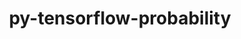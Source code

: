 ---
title: "py-tensorflow-probability"
layout: cache
categories: [package, develop]
meta: {"versions": ["0.18.0"], "compilers": ["gcc@=11.3.0", "gcc@=7.3.1"], "oss": ["amzn2", "ubuntu22.04"], "platforms": ["linux"], "targets": ["ivybridge", "x86_64_v3", "x86_64_v4"], "stacks": ["ml-linux-x86_64-cpu", "ml-linux-x86_64-cuda", "ml-linux-x86_64-rocm", "root"], "num_specs": 90, "num_specs_by_stack": {"root": 90, "ml-linux-x86_64-cuda": 25, "ml-linux-x86_64-rocm": 22, "ml-linux-x86_64-cpu": 22}}
spec_details: [{"hash": "n6s7eabqfekqdbbu7eaut23cthcnhbum", "compiler": "gcc@=7.3.1", "versions": ["0.18.0"], "os": "amzn2", "platform": "linux", "target": "ivybridge", "variants": ["build_system=generic"], "stacks": ["root"], "size": "-", "tarball": "https://binaries.spack.io/develop/build_cache/linux-amzn2-ivybridge/gcc-7.3.1/py-tensorflow-probability-0.18.0/linux-amzn2-ivybridge-gcc-7.3.1-py-tensorflow-probability-0.18.0-n6s7eabqfekqdbbu7eaut23cthcnhbum.spack"}, {"hash": "lf5wyl3sx7w2zpr4uxujrgi4mq6v7to3", "compiler": "gcc@=7.3.1", "versions": ["0.18.0"], "os": "amzn2", "platform": "linux", "target": "ivybridge", "variants": ["build_system=generic"], "stacks": ["root"], "size": "-", "tarball": "https://binaries.spack.io/develop/build_cache/linux-amzn2-ivybridge/gcc-7.3.1/py-tensorflow-probability-0.18.0/linux-amzn2-ivybridge-gcc-7.3.1-py-tensorflow-probability-0.18.0-lf5wyl3sx7w2zpr4uxujrgi4mq6v7to3.spack"}, {"hash": "jfjm7avuvnp5m4asttzv6t3hbyuxoygw", "compiler": "gcc@=7.3.1", "versions": ["0.18.0"], "os": "amzn2", "platform": "linux", "target": "ivybridge", "variants": ["build_system=generic"], "stacks": ["root"], "size": "-", "tarball": "https://binaries.spack.io/develop/build_cache/linux-amzn2-ivybridge/gcc-7.3.1/py-tensorflow-probability-0.18.0/linux-amzn2-ivybridge-gcc-7.3.1-py-tensorflow-probability-0.18.0-jfjm7avuvnp5m4asttzv6t3hbyuxoygw.spack"}, {"hash": "cxk63xlljil2qdvz746o4dvyr3h67kz4", "compiler": "gcc@=7.3.1", "versions": ["0.18.0"], "os": "amzn2", "platform": "linux", "target": "ivybridge", "variants": ["build_system=generic"], "stacks": ["root"], "size": "-", "tarball": "https://binaries.spack.io/develop/build_cache/linux-amzn2-ivybridge/gcc-7.3.1/py-tensorflow-probability-0.18.0/linux-amzn2-ivybridge-gcc-7.3.1-py-tensorflow-probability-0.18.0-cxk63xlljil2qdvz746o4dvyr3h67kz4.spack"}, {"hash": "zdzfojuv6b5zwj6mcugcxz2ghwwwz5y7", "compiler": "gcc@=7.3.1", "versions": ["0.18.0"], "os": "amzn2", "platform": "linux", "target": "ivybridge", "variants": ["build_system=generic"], "stacks": ["root"], "size": "-", "tarball": "https://binaries.spack.io/develop/build_cache/linux-amzn2-ivybridge/gcc-7.3.1/py-tensorflow-probability-0.18.0/linux-amzn2-ivybridge-gcc-7.3.1-py-tensorflow-probability-0.18.0-zdzfojuv6b5zwj6mcugcxz2ghwwwz5y7.spack"}, {"hash": "7ki574l34b4jpicqkzphapyh4yxm2fge", "compiler": "gcc@=7.3.1", "versions": ["0.18.0"], "os": "amzn2", "platform": "linux", "target": "ivybridge", "variants": ["build_system=generic"], "stacks": ["root"], "size": "-", "tarball": "https://binaries.spack.io/develop/build_cache/linux-amzn2-ivybridge/gcc-7.3.1/py-tensorflow-probability-0.18.0/linux-amzn2-ivybridge-gcc-7.3.1-py-tensorflow-probability-0.18.0-7ki574l34b4jpicqkzphapyh4yxm2fge.spack"}, {"hash": "nyseo3c32djens2d46cnwmdoxzpudl7u", "compiler": "gcc@=7.3.1", "versions": ["0.18.0"], "os": "amzn2", "platform": "linux", "target": "ivybridge", "variants": ["build_system=generic"], "stacks": ["root"], "size": "-", "tarball": "https://binaries.spack.io/develop/build_cache/linux-amzn2-ivybridge/gcc-7.3.1/py-tensorflow-probability-0.18.0/linux-amzn2-ivybridge-gcc-7.3.1-py-tensorflow-probability-0.18.0-nyseo3c32djens2d46cnwmdoxzpudl7u.spack"}, {"hash": "lv33ilw6pxass5xakadxbk3bcumnoy34", "compiler": "gcc@=7.3.1", "versions": ["0.18.0"], "os": "amzn2", "platform": "linux", "target": "ivybridge", "variants": ["build_system=generic"], "stacks": ["root"], "size": "-", "tarball": "https://binaries.spack.io/develop/build_cache/linux-amzn2-ivybridge/gcc-7.3.1/py-tensorflow-probability-0.18.0/linux-amzn2-ivybridge-gcc-7.3.1-py-tensorflow-probability-0.18.0-lv33ilw6pxass5xakadxbk3bcumnoy34.spack"}, {"hash": "e3637h2kyh2bdiwppjzcqg5efsrflxqm", "compiler": "gcc@=7.3.1", "versions": ["0.18.0"], "os": "amzn2", "platform": "linux", "target": "x86_64_v3", "variants": [], "stacks": ["root"], "size": "-", "tarball": "https://binaries.spack.io/develop/build_cache/linux-amzn2-x86_64_v3/gcc-7.3.1/py-tensorflow-probability-0.18.0/linux-amzn2-x86_64_v3-gcc-7.3.1-py-tensorflow-probability-0.18.0-e3637h2kyh2bdiwppjzcqg5efsrflxqm.spack"}, {"hash": "66gygxqngcz2czcj5reuaq4jpox4s3pr", "compiler": "gcc@=7.3.1", "versions": ["0.18.0"], "os": "amzn2", "platform": "linux", "target": "x86_64_v3", "variants": ["build_system=generic"], "stacks": ["root"], "size": "-", "tarball": "https://binaries.spack.io/develop/build_cache/linux-amzn2-x86_64_v3/gcc-7.3.1/py-tensorflow-probability-0.18.0/linux-amzn2-x86_64_v3-gcc-7.3.1-py-tensorflow-probability-0.18.0-66gygxqngcz2czcj5reuaq4jpox4s3pr.spack"}, {"hash": "yp4apr44cgku7w2a67fl6chrqel6hyqe", "compiler": "gcc@=7.3.1", "versions": ["0.18.0"], "os": "amzn2", "platform": "linux", "target": "x86_64_v3", "variants": ["build_system=generic"], "stacks": ["root"], "size": "-", "tarball": "https://binaries.spack.io/develop/build_cache/linux-amzn2-x86_64_v3/gcc-7.3.1/py-tensorflow-probability-0.18.0/linux-amzn2-x86_64_v3-gcc-7.3.1-py-tensorflow-probability-0.18.0-yp4apr44cgku7w2a67fl6chrqel6hyqe.spack"}, {"hash": "7j2gveomyz4zvyaxxrmzi3hf752etuxd", "compiler": "gcc@=7.3.1", "versions": ["0.18.0"], "os": "amzn2", "platform": "linux", "target": "x86_64_v3", "variants": ["build_system=generic"], "stacks": ["root"], "size": "-", "tarball": "https://binaries.spack.io/develop/build_cache/linux-amzn2-x86_64_v3/gcc-7.3.1/py-tensorflow-probability-0.18.0/linux-amzn2-x86_64_v3-gcc-7.3.1-py-tensorflow-probability-0.18.0-7j2gveomyz4zvyaxxrmzi3hf752etuxd.spack"}, {"hash": "5h7zzwisyzka7i23vlwve4eztjasic5q", "compiler": "gcc@=7.3.1", "versions": ["0.18.0"], "os": "amzn2", "platform": "linux", "target": "x86_64_v3", "variants": ["build_system=generic"], "stacks": ["root"], "size": "-", "tarball": "https://binaries.spack.io/develop/build_cache/linux-amzn2-x86_64_v3/gcc-7.3.1/py-tensorflow-probability-0.18.0/linux-amzn2-x86_64_v3-gcc-7.3.1-py-tensorflow-probability-0.18.0-5h7zzwisyzka7i23vlwve4eztjasic5q.spack"}, {"hash": "3hzsl7coljrlggk6h4zte6otl75abfj5", "compiler": "gcc@=7.3.1", "versions": ["0.18.0"], "os": "amzn2", "platform": "linux", "target": "x86_64_v3", "variants": ["build_system=generic"], "stacks": ["root"], "size": "-", "tarball": "https://binaries.spack.io/develop/build_cache/linux-amzn2-x86_64_v3/gcc-7.3.1/py-tensorflow-probability-0.18.0/linux-amzn2-x86_64_v3-gcc-7.3.1-py-tensorflow-probability-0.18.0-3hzsl7coljrlggk6h4zte6otl75abfj5.spack"}, {"hash": "2rf6ocjyfqzugbefxzh7lyvjpaatxkxx", "compiler": "gcc@=7.3.1", "versions": ["0.18.0"], "os": "amzn2", "platform": "linux", "target": "x86_64_v3", "variants": ["build_system=generic"], "stacks": ["root"], "size": "-", "tarball": "https://binaries.spack.io/develop/build_cache/linux-amzn2-x86_64_v3/gcc-7.3.1/py-tensorflow-probability-0.18.0/linux-amzn2-x86_64_v3-gcc-7.3.1-py-tensorflow-probability-0.18.0-2rf6ocjyfqzugbefxzh7lyvjpaatxkxx.spack"}, {"hash": "2aa2w7utlam7puluekh7roa43o7lgdpw", "compiler": "gcc@=7.3.1", "versions": ["0.18.0"], "os": "amzn2", "platform": "linux", "target": "x86_64_v3", "variants": ["build_system=generic"], "stacks": ["root"], "size": "-", "tarball": "https://binaries.spack.io/develop/build_cache/linux-amzn2-x86_64_v3/gcc-7.3.1/py-tensorflow-probability-0.18.0/linux-amzn2-x86_64_v3-gcc-7.3.1-py-tensorflow-probability-0.18.0-2aa2w7utlam7puluekh7roa43o7lgdpw.spack"}, {"hash": "dtsrgafjdhzszebg6bijqj423poktqkv", "compiler": "gcc@=7.3.1", "versions": ["0.18.0"], "os": "amzn2", "platform": "linux", "target": "x86_64_v3", "variants": ["build_system=generic"], "stacks": ["root"], "size": "-", "tarball": "https://binaries.spack.io/develop/build_cache/linux-amzn2-x86_64_v3/gcc-7.3.1/py-tensorflow-probability-0.18.0/linux-amzn2-x86_64_v3-gcc-7.3.1-py-tensorflow-probability-0.18.0-dtsrgafjdhzszebg6bijqj423poktqkv.spack"}, {"hash": "dotf62dgypuwdklvzb76a4fq4i7q6kcy", "compiler": "gcc@=7.3.1", "versions": ["0.18.0"], "os": "amzn2", "platform": "linux", "target": "x86_64_v3", "variants": [], "stacks": ["root"], "size": "-", "tarball": "https://binaries.spack.io/develop/build_cache/linux-amzn2-x86_64_v3/gcc-7.3.1/py-tensorflow-probability-0.18.0/linux-amzn2-x86_64_v3-gcc-7.3.1-py-tensorflow-probability-0.18.0-dotf62dgypuwdklvzb76a4fq4i7q6kcy.spack"}, {"hash": "coxpdca2psnhylhg6j5z5igpw2snlnd6", "compiler": "gcc@=7.3.1", "versions": ["0.18.0"], "os": "amzn2", "platform": "linux", "target": "x86_64_v3", "variants": ["build_system=generic"], "stacks": ["root"], "size": "-", "tarball": "https://binaries.spack.io/develop/build_cache/linux-amzn2-x86_64_v3/gcc-7.3.1/py-tensorflow-probability-0.18.0/linux-amzn2-x86_64_v3-gcc-7.3.1-py-tensorflow-probability-0.18.0-coxpdca2psnhylhg6j5z5igpw2snlnd6.spack"}, {"hash": "7z7tn62seqij4o5ejatjqumu5ty44wcn", "compiler": "gcc@=7.3.1", "versions": ["0.18.0"], "os": "amzn2", "platform": "linux", "target": "x86_64_v3", "variants": ["build_system=generic"], "stacks": ["root"], "size": "-", "tarball": "https://binaries.spack.io/develop/build_cache/linux-amzn2-x86_64_v3/gcc-7.3.1/py-tensorflow-probability-0.18.0/linux-amzn2-x86_64_v3-gcc-7.3.1-py-tensorflow-probability-0.18.0-7z7tn62seqij4o5ejatjqumu5ty44wcn.spack"}, {"hash": "exd4bivzmmyxked4nhntztk3cemgnkhh", "compiler": "gcc@=7.3.1", "versions": ["0.18.0"], "os": "amzn2", "platform": "linux", "target": "x86_64_v3", "variants": ["build_system=generic"], "stacks": ["root"], "size": "-", "tarball": "https://binaries.spack.io/develop/build_cache/linux-amzn2-x86_64_v3/gcc-7.3.1/py-tensorflow-probability-0.18.0/linux-amzn2-x86_64_v3-gcc-7.3.1-py-tensorflow-probability-0.18.0-exd4bivzmmyxked4nhntztk3cemgnkhh.spack"}, {"hash": "hzvmyal5zpctle5rehsh64kb6nhp2lxu", "compiler": "gcc@=7.3.1", "versions": ["0.18.0"], "os": "amzn2", "platform": "linux", "target": "x86_64_v3", "variants": ["build_system=generic"], "stacks": ["root"], "size": "-", "tarball": "https://binaries.spack.io/develop/build_cache/linux-amzn2-x86_64_v3/gcc-7.3.1/py-tensorflow-probability-0.18.0/linux-amzn2-x86_64_v3-gcc-7.3.1-py-tensorflow-probability-0.18.0-hzvmyal5zpctle5rehsh64kb6nhp2lxu.spack"}, {"hash": "yoc7spzduvzbjjnxjeqx3sgu5zwgbfqo", "compiler": "gcc@=7.3.1", "versions": ["0.18.0"], "os": "amzn2", "platform": "linux", "target": "x86_64_v3", "variants": ["build_system=generic"], "stacks": ["root"], "size": "-", "tarball": "https://binaries.spack.io/develop/build_cache/linux-amzn2-x86_64_v3/gcc-7.3.1/py-tensorflow-probability-0.18.0/linux-amzn2-x86_64_v3-gcc-7.3.1-py-tensorflow-probability-0.18.0-yoc7spzduvzbjjnxjeqx3sgu5zwgbfqo.spack"}, {"hash": "kcnq6rbpkbmgeapcnv5wodzv6oc5r2w4", "compiler": "gcc@=7.3.1", "versions": ["0.18.0"], "os": "amzn2", "platform": "linux", "target": "x86_64_v3", "variants": ["build_system=generic"], "stacks": ["root"], "size": "-", "tarball": "https://binaries.spack.io/develop/build_cache/linux-amzn2-x86_64_v3/gcc-7.3.1/py-tensorflow-probability-0.18.0/linux-amzn2-x86_64_v3-gcc-7.3.1-py-tensorflow-probability-0.18.0-kcnq6rbpkbmgeapcnv5wodzv6oc5r2w4.spack"}, {"hash": "fs6iutf4aj3zkrr3bi4zgc77kmeuoven", "compiler": "gcc@=7.3.1", "versions": ["0.18.0"], "os": "amzn2", "platform": "linux", "target": "x86_64_v3", "variants": ["build_system=generic"], "stacks": ["ml-linux-x86_64-cuda", "root"], "size": "-", "tarball": "https://binaries.spack.io/develop/build_cache/linux-amzn2-x86_64_v3/gcc-7.3.1/py-tensorflow-probability-0.18.0/linux-amzn2-x86_64_v3-gcc-7.3.1-py-tensorflow-probability-0.18.0-fs6iutf4aj3zkrr3bi4zgc77kmeuoven.spack"}, {"hash": "roux5kcxs4c3qmqwnqdxz3kyxf37r5b7", "compiler": "gcc@=7.3.1", "versions": ["0.18.0"], "os": "amzn2", "platform": "linux", "target": "x86_64_v3", "variants": ["build_system=generic"], "stacks": ["root"], "size": "-", "tarball": "https://binaries.spack.io/develop/build_cache/linux-amzn2-x86_64_v3/gcc-7.3.1/py-tensorflow-probability-0.18.0/linux-amzn2-x86_64_v3-gcc-7.3.1-py-tensorflow-probability-0.18.0-roux5kcxs4c3qmqwnqdxz3kyxf37r5b7.spack"}, {"hash": "zq3axoc5fau2ppquv6pzgblei2o4ewe5", "compiler": "gcc@=7.3.1", "versions": ["0.18.0"], "os": "amzn2", "platform": "linux", "target": "x86_64_v3", "variants": ["build_system=generic"], "stacks": ["root"], "size": "-", "tarball": "https://binaries.spack.io/develop/build_cache/linux-amzn2-x86_64_v3/gcc-7.3.1/py-tensorflow-probability-0.18.0/linux-amzn2-x86_64_v3-gcc-7.3.1-py-tensorflow-probability-0.18.0-zq3axoc5fau2ppquv6pzgblei2o4ewe5.spack"}, {"hash": "ktzvfun664qjp3zzjum5dqf7m4ap4r2o", "compiler": "gcc@=7.3.1", "versions": ["0.18.0"], "os": "amzn2", "platform": "linux", "target": "x86_64_v3", "variants": ["build_system=generic"], "stacks": ["root"], "size": "-", "tarball": "https://binaries.spack.io/develop/build_cache/linux-amzn2-x86_64_v3/gcc-7.3.1/py-tensorflow-probability-0.18.0/linux-amzn2-x86_64_v3-gcc-7.3.1-py-tensorflow-probability-0.18.0-ktzvfun664qjp3zzjum5dqf7m4ap4r2o.spack"}, {"hash": "xmhkmfrh6mlsodc27jx5wplq25xlq72c", "compiler": "gcc@=7.3.1", "versions": ["0.18.0"], "os": "amzn2", "platform": "linux", "target": "x86_64_v3", "variants": ["build_system=generic"], "stacks": ["root"], "size": "-", "tarball": "https://binaries.spack.io/develop/build_cache/linux-amzn2-x86_64_v3/gcc-7.3.1/py-tensorflow-probability-0.18.0/linux-amzn2-x86_64_v3-gcc-7.3.1-py-tensorflow-probability-0.18.0-xmhkmfrh6mlsodc27jx5wplq25xlq72c.spack"}, {"hash": "inf5x74j4y5a3osqswyoxmaalbe2shtf", "compiler": "gcc@=7.3.1", "versions": ["0.18.0"], "os": "amzn2", "platform": "linux", "target": "x86_64_v3", "variants": ["build_system=generic"], "stacks": ["root"], "size": "-", "tarball": "https://binaries.spack.io/develop/build_cache/linux-amzn2-x86_64_v3/gcc-7.3.1/py-tensorflow-probability-0.18.0/linux-amzn2-x86_64_v3-gcc-7.3.1-py-tensorflow-probability-0.18.0-inf5x74j4y5a3osqswyoxmaalbe2shtf.spack"}, {"hash": "lxkz7a3nkby2fxhba3ixb2ybprlgu72u", "compiler": "gcc@=7.3.1", "versions": ["0.18.0"], "os": "amzn2", "platform": "linux", "target": "x86_64_v3", "variants": ["build_system=generic"], "stacks": ["root"], "size": "-", "tarball": "https://binaries.spack.io/develop/build_cache/linux-amzn2-x86_64_v3/gcc-7.3.1/py-tensorflow-probability-0.18.0/linux-amzn2-x86_64_v3-gcc-7.3.1-py-tensorflow-probability-0.18.0-lxkz7a3nkby2fxhba3ixb2ybprlgu72u.spack"}, {"hash": "rb6ckwx3vfielbkkdhxq2vqz6ypmsbck", "compiler": "gcc@=7.3.1", "versions": ["0.18.0"], "os": "amzn2", "platform": "linux", "target": "x86_64_v3", "variants": ["build_system=generic"], "stacks": ["root"], "size": "-", "tarball": "https://binaries.spack.io/develop/build_cache/linux-amzn2-x86_64_v3/gcc-7.3.1/py-tensorflow-probability-0.18.0/linux-amzn2-x86_64_v3-gcc-7.3.1-py-tensorflow-probability-0.18.0-rb6ckwx3vfielbkkdhxq2vqz6ypmsbck.spack"}, {"hash": "jsyi3wxrkj7sgkebdvv55vc4kvz3dgfo", "compiler": "gcc@=7.3.1", "versions": ["0.18.0"], "os": "amzn2", "platform": "linux", "target": "x86_64_v3", "variants": ["build_system=generic"], "stacks": ["root"], "size": "-", "tarball": "https://binaries.spack.io/develop/build_cache/linux-amzn2-x86_64_v3/gcc-7.3.1/py-tensorflow-probability-0.18.0/linux-amzn2-x86_64_v3-gcc-7.3.1-py-tensorflow-probability-0.18.0-jsyi3wxrkj7sgkebdvv55vc4kvz3dgfo.spack"}, {"hash": "s22pnisg54biy55b4p77c4t3hynrxklv", "compiler": "gcc@=7.3.1", "versions": ["0.18.0"], "os": "amzn2", "platform": "linux", "target": "x86_64_v3", "variants": ["build_system=generic"], "stacks": ["root"], "size": "-", "tarball": "https://binaries.spack.io/develop/build_cache/linux-amzn2-x86_64_v3/gcc-7.3.1/py-tensorflow-probability-0.18.0/linux-amzn2-x86_64_v3-gcc-7.3.1-py-tensorflow-probability-0.18.0-s22pnisg54biy55b4p77c4t3hynrxklv.spack"}, {"hash": "srvn7vfquwmcldzpscsdzze6xjotlzxc", "compiler": "gcc@=7.3.1", "versions": ["0.18.0"], "os": "amzn2", "platform": "linux", "target": "x86_64_v3", "variants": ["build_system=generic"], "stacks": ["root"], "size": "-", "tarball": "https://binaries.spack.io/develop/build_cache/linux-amzn2-x86_64_v3/gcc-7.3.1/py-tensorflow-probability-0.18.0/linux-amzn2-x86_64_v3-gcc-7.3.1-py-tensorflow-probability-0.18.0-srvn7vfquwmcldzpscsdzze6xjotlzxc.spack"}, {"hash": "w333fvqj2wy3ci7ohebc2hxpor4o3cxp", "compiler": "gcc@=7.3.1", "versions": ["0.18.0"], "os": "amzn2", "platform": "linux", "target": "x86_64_v3", "variants": ["build_system=generic"], "stacks": ["root"], "size": "-", "tarball": "https://binaries.spack.io/develop/build_cache/linux-amzn2-x86_64_v3/gcc-7.3.1/py-tensorflow-probability-0.18.0/linux-amzn2-x86_64_v3-gcc-7.3.1-py-tensorflow-probability-0.18.0-w333fvqj2wy3ci7ohebc2hxpor4o3cxp.spack"}, {"hash": "x3n6somz6pzn7nzywsmqmtl4y37l5zzg", "compiler": "gcc@=7.3.1", "versions": ["0.18.0"], "os": "amzn2", "platform": "linux", "target": "x86_64_v3", "variants": ["build_system=generic"], "stacks": ["ml-linux-x86_64-rocm", "ml-linux-x86_64-cpu", "root"], "size": "-", "tarball": "https://binaries.spack.io/develop/build_cache/linux-amzn2-x86_64_v3/gcc-7.3.1/py-tensorflow-probability-0.18.0/linux-amzn2-x86_64_v3-gcc-7.3.1-py-tensorflow-probability-0.18.0-x3n6somz6pzn7nzywsmqmtl4y37l5zzg.spack"}, {"hash": "tyoy7l4lovtigra6sabrtf3s4sdxpgzo", "compiler": "gcc@=7.3.1", "versions": ["0.18.0"], "os": "amzn2", "platform": "linux", "target": "x86_64_v3", "variants": ["build_system=generic"], "stacks": ["root"], "size": "-", "tarball": "https://binaries.spack.io/develop/build_cache/linux-amzn2-x86_64_v3/gcc-7.3.1/py-tensorflow-probability-0.18.0/linux-amzn2-x86_64_v3-gcc-7.3.1-py-tensorflow-probability-0.18.0-tyoy7l4lovtigra6sabrtf3s4sdxpgzo.spack"}, {"hash": "jiqzjygdzhnfsm3zvffr33o74ckn64nu", "compiler": "gcc@=7.3.1", "versions": ["0.18.0"], "os": "amzn2", "platform": "linux", "target": "x86_64_v3", "variants": [], "stacks": ["root"], "size": "-", "tarball": "https://binaries.spack.io/develop/build_cache/linux-amzn2-x86_64_v3/gcc-7.3.1/py-tensorflow-probability-0.18.0/linux-amzn2-x86_64_v3-gcc-7.3.1-py-tensorflow-probability-0.18.0-jiqzjygdzhnfsm3zvffr33o74ckn64nu.spack"}, {"hash": "llsrfxk7jfc367ifvjarpvu2crkgxvdj", "compiler": "gcc@=7.3.1", "versions": ["0.18.0"], "os": "amzn2", "platform": "linux", "target": "x86_64_v4", "variants": [], "stacks": ["root"], "size": "-", "tarball": "https://binaries.spack.io/develop/build_cache/linux-amzn2-x86_64_v4/gcc-7.3.1/py-tensorflow-probability-0.18.0/linux-amzn2-x86_64_v4-gcc-7.3.1-py-tensorflow-probability-0.18.0-llsrfxk7jfc367ifvjarpvu2crkgxvdj.spack"}, {"hash": "i3mrxwno7xildhzhj6smcnjff6dufcwo", "compiler": "gcc@=7.3.1", "versions": ["0.18.0"], "os": "amzn2", "platform": "linux", "target": "x86_64_v4", "variants": [], "stacks": ["root"], "size": "-", "tarball": "https://binaries.spack.io/develop/build_cache/linux-amzn2-x86_64_v4/gcc-7.3.1/py-tensorflow-probability-0.18.0/linux-amzn2-x86_64_v4-gcc-7.3.1-py-tensorflow-probability-0.18.0-i3mrxwno7xildhzhj6smcnjff6dufcwo.spack"}, {"hash": "ue2dxea2pbmmi7nefe6qic4diqas6rjh", "compiler": "gcc@=7.3.1", "versions": ["0.18.0"], "os": "amzn2", "platform": "linux", "target": "x86_64_v4", "variants": [], "stacks": ["root"], "size": "-", "tarball": "https://binaries.spack.io/develop/build_cache/linux-amzn2-x86_64_v4/gcc-7.3.1/py-tensorflow-probability-0.18.0/linux-amzn2-x86_64_v4-gcc-7.3.1-py-tensorflow-probability-0.18.0-ue2dxea2pbmmi7nefe6qic4diqas6rjh.spack"}, {"hash": "ojudbxrnihsrho5ziokcjo3un4dd2qgf", "compiler": "gcc@=7.3.1", "versions": ["0.18.0"], "os": "amzn2", "platform": "linux", "target": "x86_64_v4", "variants": [], "stacks": ["root"], "size": "-", "tarball": "https://binaries.spack.io/develop/build_cache/linux-amzn2-x86_64_v4/gcc-7.3.1/py-tensorflow-probability-0.18.0/linux-amzn2-x86_64_v4-gcc-7.3.1-py-tensorflow-probability-0.18.0-ojudbxrnihsrho5ziokcjo3un4dd2qgf.spack"}, {"hash": "ruuzhljz7xxtntz6g4ef22yy52nhqfwd", "compiler": "gcc@=7.3.1", "versions": ["0.18.0"], "os": "amzn2", "platform": "linux", "target": "x86_64_v4", "variants": [], "stacks": ["root"], "size": "-", "tarball": "https://binaries.spack.io/develop/build_cache/linux-amzn2-x86_64_v4/gcc-7.3.1/py-tensorflow-probability-0.18.0/linux-amzn2-x86_64_v4-gcc-7.3.1-py-tensorflow-probability-0.18.0-ruuzhljz7xxtntz6g4ef22yy52nhqfwd.spack"}, {"hash": "xb72ozbgnvy5oivqcgboexyybc3mhyyl", "compiler": "gcc@=7.3.1", "versions": ["0.18.0"], "os": "amzn2", "platform": "linux", "target": "x86_64_v4", "variants": [], "stacks": ["root"], "size": "-", "tarball": "https://binaries.spack.io/develop/build_cache/linux-amzn2-x86_64_v4/gcc-7.3.1/py-tensorflow-probability-0.18.0/linux-amzn2-x86_64_v4-gcc-7.3.1-py-tensorflow-probability-0.18.0-xb72ozbgnvy5oivqcgboexyybc3mhyyl.spack"}, {"hash": "iwzqk2atrtmgtl2ok3yobub4xt6vwhwi", "compiler": "gcc@=11.3.0", "versions": ["0.18.0"], "os": "ubuntu22.04", "platform": "linux", "target": "x86_64_v3", "variants": ["build_system=generic"], "stacks": ["ml-linux-x86_64-cuda", "root"], "size": "-", "tarball": "https://binaries.spack.io/develop/build_cache/linux-ubuntu22.04-x86_64_v3/gcc-11.3.0/py-tensorflow-probability-0.18.0/linux-ubuntu22.04-x86_64_v3-gcc-11.3.0-py-tensorflow-probability-0.18.0-iwzqk2atrtmgtl2ok3yobub4xt6vwhwi.spack"}, {"hash": "dz3cc4x5iabckpc753kj6wpbckuin4km", "compiler": "gcc@=11.3.0", "versions": ["0.18.0"], "os": "ubuntu22.04", "platform": "linux", "target": "x86_64_v3", "variants": ["build_system=generic"], "stacks": ["ml-linux-x86_64-cuda", "root"], "size": "-", "tarball": "https://binaries.spack.io/develop/build_cache/linux-ubuntu22.04-x86_64_v3/gcc-11.3.0/py-tensorflow-probability-0.18.0/linux-ubuntu22.04-x86_64_v3-gcc-11.3.0-py-tensorflow-probability-0.18.0-dz3cc4x5iabckpc753kj6wpbckuin4km.spack"}, {"hash": "dpf2emkm2uy5gdmpazrl6npqng67vocx", "compiler": "gcc@=11.3.0", "versions": ["0.18.0"], "os": "ubuntu22.04", "platform": "linux", "target": "x86_64_v3", "variants": ["build_system=generic"], "stacks": ["ml-linux-x86_64-cuda", "root"], "size": "-", "tarball": "https://binaries.spack.io/develop/build_cache/linux-ubuntu22.04-x86_64_v3/gcc-11.3.0/py-tensorflow-probability-0.18.0/linux-ubuntu22.04-x86_64_v3-gcc-11.3.0-py-tensorflow-probability-0.18.0-dpf2emkm2uy5gdmpazrl6npqng67vocx.spack"}, {"hash": "httffi4uu2qqauxyyxuuia2m7jrehop4", "compiler": "gcc@=11.3.0", "versions": ["0.18.0"], "os": "ubuntu22.04", "platform": "linux", "target": "x86_64_v3", "variants": ["build_system=generic"], "stacks": ["ml-linux-x86_64-cuda", "root"], "size": "-", "tarball": "https://binaries.spack.io/develop/build_cache/linux-ubuntu22.04-x86_64_v3/gcc-11.3.0/py-tensorflow-probability-0.18.0/linux-ubuntu22.04-x86_64_v3-gcc-11.3.0-py-tensorflow-probability-0.18.0-httffi4uu2qqauxyyxuuia2m7jrehop4.spack"}, {"hash": "haojen4ulj3pxurj53zo3h2ntcjb5rnk", "compiler": "gcc@=11.3.0", "versions": ["0.18.0"], "os": "ubuntu22.04", "platform": "linux", "target": "x86_64_v3", "variants": ["build_system=generic"], "stacks": ["ml-linux-x86_64-rocm", "ml-linux-x86_64-cpu", "root"], "size": "-", "tarball": "https://binaries.spack.io/develop/build_cache/linux-ubuntu22.04-x86_64_v3/gcc-11.3.0/py-tensorflow-probability-0.18.0/linux-ubuntu22.04-x86_64_v3-gcc-11.3.0-py-tensorflow-probability-0.18.0-haojen4ulj3pxurj53zo3h2ntcjb5rnk.spack"}, {"hash": "id5iokld3ciqwha7olf6tdtnqdgmidnd", "compiler": "gcc@=11.3.0", "versions": ["0.18.0"], "os": "ubuntu22.04", "platform": "linux", "target": "x86_64_v3", "variants": ["build_system=generic"], "stacks": ["ml-linux-x86_64-cuda", "root"], "size": "-", "tarball": "https://binaries.spack.io/develop/build_cache/linux-ubuntu22.04-x86_64_v3/gcc-11.3.0/py-tensorflow-probability-0.18.0/linux-ubuntu22.04-x86_64_v3-gcc-11.3.0-py-tensorflow-probability-0.18.0-id5iokld3ciqwha7olf6tdtnqdgmidnd.spack"}, {"hash": "bsrmbrzsuwj2nmn2sgmnslaby3ta72ch", "compiler": "gcc@=11.3.0", "versions": ["0.18.0"], "os": "ubuntu22.04", "platform": "linux", "target": "x86_64_v3", "variants": ["build_system=generic"], "stacks": ["ml-linux-x86_64-rocm", "ml-linux-x86_64-cpu", "root"], "size": "-", "tarball": "https://binaries.spack.io/develop/build_cache/linux-ubuntu22.04-x86_64_v3/gcc-11.3.0/py-tensorflow-probability-0.18.0/linux-ubuntu22.04-x86_64_v3-gcc-11.3.0-py-tensorflow-probability-0.18.0-bsrmbrzsuwj2nmn2sgmnslaby3ta72ch.spack"}, {"hash": "h7ynmvpsp5pr43ald7hnnsipjlymwtzu", "compiler": "gcc@=11.3.0", "versions": ["0.18.0"], "os": "ubuntu22.04", "platform": "linux", "target": "x86_64_v3", "variants": ["build_system=generic"], "stacks": ["ml-linux-x86_64-cuda", "root"], "size": "-", "tarball": "https://binaries.spack.io/develop/build_cache/linux-ubuntu22.04-x86_64_v3/gcc-11.3.0/py-tensorflow-probability-0.18.0/linux-ubuntu22.04-x86_64_v3-gcc-11.3.0-py-tensorflow-probability-0.18.0-h7ynmvpsp5pr43ald7hnnsipjlymwtzu.spack"}, {"hash": "6j5zfyo74cs3t5bks2aji4rcakymh5wq", "compiler": "gcc@=11.3.0", "versions": ["0.18.0"], "os": "ubuntu22.04", "platform": "linux", "target": "x86_64_v3", "variants": ["build_system=generic"], "stacks": ["ml-linux-x86_64-cuda", "root"], "size": "-", "tarball": "https://binaries.spack.io/develop/build_cache/linux-ubuntu22.04-x86_64_v3/gcc-11.3.0/py-tensorflow-probability-0.18.0/linux-ubuntu22.04-x86_64_v3-gcc-11.3.0-py-tensorflow-probability-0.18.0-6j5zfyo74cs3t5bks2aji4rcakymh5wq.spack"}, {"hash": "ecauw5vwcwqaglhibwpsx6agbkbawtj6", "compiler": "gcc@=11.3.0", "versions": ["0.18.0"], "os": "ubuntu22.04", "platform": "linux", "target": "x86_64_v3", "variants": ["build_system=generic"], "stacks": ["ml-linux-x86_64-rocm", "ml-linux-x86_64-cpu", "root"], "size": "-", "tarball": "https://binaries.spack.io/develop/build_cache/linux-ubuntu22.04-x86_64_v3/gcc-11.3.0/py-tensorflow-probability-0.18.0/linux-ubuntu22.04-x86_64_v3-gcc-11.3.0-py-tensorflow-probability-0.18.0-ecauw5vwcwqaglhibwpsx6agbkbawtj6.spack"}, {"hash": "2wkeqkfjkdirkowkp5vce3xn7bwujhk5", "compiler": "gcc@=11.3.0", "versions": ["0.18.0"], "os": "ubuntu22.04", "platform": "linux", "target": "x86_64_v3", "variants": ["build_system=generic"], "stacks": ["ml-linux-x86_64-cuda", "root"], "size": "-", "tarball": "https://binaries.spack.io/develop/build_cache/linux-ubuntu22.04-x86_64_v3/gcc-11.3.0/py-tensorflow-probability-0.18.0/linux-ubuntu22.04-x86_64_v3-gcc-11.3.0-py-tensorflow-probability-0.18.0-2wkeqkfjkdirkowkp5vce3xn7bwujhk5.spack"}, {"hash": "bgcnkmpsx7rq752tz57ge4tqcebnp5wm", "compiler": "gcc@=11.3.0", "versions": ["0.18.0"], "os": "ubuntu22.04", "platform": "linux", "target": "x86_64_v3", "variants": ["build_system=generic"], "stacks": ["ml-linux-x86_64-rocm", "ml-linux-x86_64-cpu", "root"], "size": "-", "tarball": "https://binaries.spack.io/develop/build_cache/linux-ubuntu22.04-x86_64_v3/gcc-11.3.0/py-tensorflow-probability-0.18.0/linux-ubuntu22.04-x86_64_v3-gcc-11.3.0-py-tensorflow-probability-0.18.0-bgcnkmpsx7rq752tz57ge4tqcebnp5wm.spack"}, {"hash": "dt2umjl64tcdp2nojilsqblf4z2cnbdb", "compiler": "gcc@=11.3.0", "versions": ["0.18.0"], "os": "ubuntu22.04", "platform": "linux", "target": "x86_64_v3", "variants": ["build_system=generic"], "stacks": ["ml-linux-x86_64-cuda", "root"], "size": "-", "tarball": "https://binaries.spack.io/develop/build_cache/linux-ubuntu22.04-x86_64_v3/gcc-11.3.0/py-tensorflow-probability-0.18.0/linux-ubuntu22.04-x86_64_v3-gcc-11.3.0-py-tensorflow-probability-0.18.0-dt2umjl64tcdp2nojilsqblf4z2cnbdb.spack"}, {"hash": "adis2yvmpjys2w2ajtur5ygdbs4kbsjy", "compiler": "gcc@=11.3.0", "versions": ["0.18.0"], "os": "ubuntu22.04", "platform": "linux", "target": "x86_64_v3", "variants": ["build_system=generic"], "stacks": ["ml-linux-x86_64-rocm", "ml-linux-x86_64-cpu", "root"], "size": "-", "tarball": "https://binaries.spack.io/develop/build_cache/linux-ubuntu22.04-x86_64_v3/gcc-11.3.0/py-tensorflow-probability-0.18.0/linux-ubuntu22.04-x86_64_v3-gcc-11.3.0-py-tensorflow-probability-0.18.0-adis2yvmpjys2w2ajtur5ygdbs4kbsjy.spack"}, {"hash": "6qyx5rgkwiwtp3kosrk5af4m3yp7cyzp", "compiler": "gcc@=11.3.0", "versions": ["0.18.0"], "os": "ubuntu22.04", "platform": "linux", "target": "x86_64_v3", "variants": ["build_system=generic"], "stacks": ["ml-linux-x86_64-cuda", "root"], "size": "-", "tarball": "https://binaries.spack.io/develop/build_cache/linux-ubuntu22.04-x86_64_v3/gcc-11.3.0/py-tensorflow-probability-0.18.0/linux-ubuntu22.04-x86_64_v3-gcc-11.3.0-py-tensorflow-probability-0.18.0-6qyx5rgkwiwtp3kosrk5af4m3yp7cyzp.spack"}, {"hash": "e7bkxgqgpbg3axsg2mg7kczmcywroxw6", "compiler": "gcc@=11.3.0", "versions": ["0.18.0"], "os": "ubuntu22.04", "platform": "linux", "target": "x86_64_v3", "variants": ["build_system=generic"], "stacks": ["ml-linux-x86_64-rocm", "ml-linux-x86_64-cpu", "root"], "size": "-", "tarball": "https://binaries.spack.io/develop/build_cache/linux-ubuntu22.04-x86_64_v3/gcc-11.3.0/py-tensorflow-probability-0.18.0/linux-ubuntu22.04-x86_64_v3-gcc-11.3.0-py-tensorflow-probability-0.18.0-e7bkxgqgpbg3axsg2mg7kczmcywroxw6.spack"}, {"hash": "22uzinknjl3xccnrjjvbekrlxap6tyqa", "compiler": "gcc@=11.3.0", "versions": ["0.18.0"], "os": "ubuntu22.04", "platform": "linux", "target": "x86_64_v3", "variants": ["build_system=generic"], "stacks": ["ml-linux-x86_64-cuda", "root"], "size": "-", "tarball": "https://binaries.spack.io/develop/build_cache/linux-ubuntu22.04-x86_64_v3/gcc-11.3.0/py-tensorflow-probability-0.18.0/linux-ubuntu22.04-x86_64_v3-gcc-11.3.0-py-tensorflow-probability-0.18.0-22uzinknjl3xccnrjjvbekrlxap6tyqa.spack"}, {"hash": "hfens2isjfcna3tc3eu6ehnql5cmayds", "compiler": "gcc@=11.3.0", "versions": ["0.18.0"], "os": "ubuntu22.04", "platform": "linux", "target": "x86_64_v3", "variants": ["build_system=generic"], "stacks": ["ml-linux-x86_64-cuda", "root"], "size": "-", "tarball": "https://binaries.spack.io/develop/build_cache/linux-ubuntu22.04-x86_64_v3/gcc-11.3.0/py-tensorflow-probability-0.18.0/linux-ubuntu22.04-x86_64_v3-gcc-11.3.0-py-tensorflow-probability-0.18.0-hfens2isjfcna3tc3eu6ehnql5cmayds.spack"}, {"hash": "5j4spjyfplm5wqwkwaymndsmhs6awcca", "compiler": "gcc@=11.3.0", "versions": ["0.18.0"], "os": "ubuntu22.04", "platform": "linux", "target": "x86_64_v3", "variants": ["build_system=generic"], "stacks": ["ml-linux-x86_64-cuda", "root"], "size": "-", "tarball": "https://binaries.spack.io/develop/build_cache/linux-ubuntu22.04-x86_64_v3/gcc-11.3.0/py-tensorflow-probability-0.18.0/linux-ubuntu22.04-x86_64_v3-gcc-11.3.0-py-tensorflow-probability-0.18.0-5j4spjyfplm5wqwkwaymndsmhs6awcca.spack"}, {"hash": "7iipsskgxmm2uxc7uqgn2idfzilmxdqa", "compiler": "gcc@=11.3.0", "versions": ["0.18.0"], "os": "ubuntu22.04", "platform": "linux", "target": "x86_64_v3", "variants": ["build_system=generic"], "stacks": ["ml-linux-x86_64-cuda", "root"], "size": "-", "tarball": "https://binaries.spack.io/develop/build_cache/linux-ubuntu22.04-x86_64_v3/gcc-11.3.0/py-tensorflow-probability-0.18.0/linux-ubuntu22.04-x86_64_v3-gcc-11.3.0-py-tensorflow-probability-0.18.0-7iipsskgxmm2uxc7uqgn2idfzilmxdqa.spack"}, {"hash": "tl4iapnwtwxhzpiagsbgxl7hpi6yk47j", "compiler": "gcc@=11.3.0", "versions": ["0.18.0"], "os": "ubuntu22.04", "platform": "linux", "target": "x86_64_v3", "variants": ["build_system=generic"], "stacks": ["ml-linux-x86_64-cuda", "root"], "size": "-", "tarball": "https://binaries.spack.io/develop/build_cache/linux-ubuntu22.04-x86_64_v3/gcc-11.3.0/py-tensorflow-probability-0.18.0/linux-ubuntu22.04-x86_64_v3-gcc-11.3.0-py-tensorflow-probability-0.18.0-tl4iapnwtwxhzpiagsbgxl7hpi6yk47j.spack"}, {"hash": "ivmu4acezud2cy2d3lmyxxklfbcv3qht", "compiler": "gcc@=11.3.0", "versions": ["0.18.0"], "os": "ubuntu22.04", "platform": "linux", "target": "x86_64_v3", "variants": ["build_system=generic"], "stacks": ["ml-linux-x86_64-rocm", "ml-linux-x86_64-cpu", "root"], "size": "-", "tarball": "https://binaries.spack.io/develop/build_cache/linux-ubuntu22.04-x86_64_v3/gcc-11.3.0/py-tensorflow-probability-0.18.0/linux-ubuntu22.04-x86_64_v3-gcc-11.3.0-py-tensorflow-probability-0.18.0-ivmu4acezud2cy2d3lmyxxklfbcv3qht.spack"}, {"hash": "ug5hbxgy4s53kjf6ommsguxar2lsdwiu", "compiler": "gcc@=11.3.0", "versions": ["0.18.0"], "os": "ubuntu22.04", "platform": "linux", "target": "x86_64_v3", "variants": ["build_system=generic"], "stacks": ["ml-linux-x86_64-rocm", "ml-linux-x86_64-cpu", "root"], "size": "-", "tarball": "https://binaries.spack.io/develop/build_cache/linux-ubuntu22.04-x86_64_v3/gcc-11.3.0/py-tensorflow-probability-0.18.0/linux-ubuntu22.04-x86_64_v3-gcc-11.3.0-py-tensorflow-probability-0.18.0-ug5hbxgy4s53kjf6ommsguxar2lsdwiu.spack"}, {"hash": "kuqz3afpcypleq2afgomeojfx7t2yj32", "compiler": "gcc@=11.3.0", "versions": ["0.18.0"], "os": "ubuntu22.04", "platform": "linux", "target": "x86_64_v3", "variants": ["build_system=generic"], "stacks": ["ml-linux-x86_64-cuda", "root"], "size": "-", "tarball": "https://binaries.spack.io/develop/build_cache/linux-ubuntu22.04-x86_64_v3/gcc-11.3.0/py-tensorflow-probability-0.18.0/linux-ubuntu22.04-x86_64_v3-gcc-11.3.0-py-tensorflow-probability-0.18.0-kuqz3afpcypleq2afgomeojfx7t2yj32.spack"}, {"hash": "vmhhux3skubcyt6k4m4oyo6gvyjsbc75", "compiler": "gcc@=11.3.0", "versions": ["0.18.0"], "os": "ubuntu22.04", "platform": "linux", "target": "x86_64_v3", "variants": ["build_system=generic"], "stacks": ["ml-linux-x86_64-rocm", "ml-linux-x86_64-cpu", "root"], "size": "-", "tarball": "https://binaries.spack.io/develop/build_cache/linux-ubuntu22.04-x86_64_v3/gcc-11.3.0/py-tensorflow-probability-0.18.0/linux-ubuntu22.04-x86_64_v3-gcc-11.3.0-py-tensorflow-probability-0.18.0-vmhhux3skubcyt6k4m4oyo6gvyjsbc75.spack"}, {"hash": "kxpliic4lvq2d2ppblafz6s2vnc4kasp", "compiler": "gcc@=11.3.0", "versions": ["0.18.0"], "os": "ubuntu22.04", "platform": "linux", "target": "x86_64_v3", "variants": ["build_system=generic"], "stacks": ["ml-linux-x86_64-rocm", "ml-linux-x86_64-cpu", "root"], "size": "-", "tarball": "https://binaries.spack.io/develop/build_cache/linux-ubuntu22.04-x86_64_v3/gcc-11.3.0/py-tensorflow-probability-0.18.0/linux-ubuntu22.04-x86_64_v3-gcc-11.3.0-py-tensorflow-probability-0.18.0-kxpliic4lvq2d2ppblafz6s2vnc4kasp.spack"}, {"hash": "unfayf6anbijxtq5fy75jegeqqfq4ew4", "compiler": "gcc@=11.3.0", "versions": ["0.18.0"], "os": "ubuntu22.04", "platform": "linux", "target": "x86_64_v3", "variants": ["build_system=generic"], "stacks": ["ml-linux-x86_64-rocm", "ml-linux-x86_64-cpu", "root"], "size": "-", "tarball": "https://binaries.spack.io/develop/build_cache/linux-ubuntu22.04-x86_64_v3/gcc-11.3.0/py-tensorflow-probability-0.18.0/linux-ubuntu22.04-x86_64_v3-gcc-11.3.0-py-tensorflow-probability-0.18.0-unfayf6anbijxtq5fy75jegeqqfq4ew4.spack"}, {"hash": "kfurfvirveysxmb22sey2f2pjqqylm4q", "compiler": "gcc@=11.3.0", "versions": ["0.18.0"], "os": "ubuntu22.04", "platform": "linux", "target": "x86_64_v3", "variants": ["build_system=generic"], "stacks": ["ml-linux-x86_64-cuda", "root"], "size": "-", "tarball": "https://binaries.spack.io/develop/build_cache/linux-ubuntu22.04-x86_64_v3/gcc-11.3.0/py-tensorflow-probability-0.18.0/linux-ubuntu22.04-x86_64_v3-gcc-11.3.0-py-tensorflow-probability-0.18.0-kfurfvirveysxmb22sey2f2pjqqylm4q.spack"}, {"hash": "xvkczd2f6ivvd3nzi3othedtss4qrfuc", "compiler": "gcc@=11.3.0", "versions": ["0.18.0"], "os": "ubuntu22.04", "platform": "linux", "target": "x86_64_v3", "variants": ["build_system=generic"], "stacks": ["ml-linux-x86_64-cuda", "root"], "size": "-", "tarball": "https://binaries.spack.io/develop/build_cache/linux-ubuntu22.04-x86_64_v3/gcc-11.3.0/py-tensorflow-probability-0.18.0/linux-ubuntu22.04-x86_64_v3-gcc-11.3.0-py-tensorflow-probability-0.18.0-xvkczd2f6ivvd3nzi3othedtss4qrfuc.spack"}, {"hash": "k5hrh4sy7cq6p4fu344nv2yw6q6grrc6", "compiler": "gcc@=11.3.0", "versions": ["0.18.0"], "os": "ubuntu22.04", "platform": "linux", "target": "x86_64_v3", "variants": ["build_system=generic"], "stacks": ["ml-linux-x86_64-rocm", "ml-linux-x86_64-cpu", "root"], "size": "-", "tarball": "https://binaries.spack.io/develop/build_cache/linux-ubuntu22.04-x86_64_v3/gcc-11.3.0/py-tensorflow-probability-0.18.0/linux-ubuntu22.04-x86_64_v3-gcc-11.3.0-py-tensorflow-probability-0.18.0-k5hrh4sy7cq6p4fu344nv2yw6q6grrc6.spack"}, {"hash": "mywl5iujxco42lelguafqfuyjxnpvnzo", "compiler": "gcc@=11.3.0", "versions": ["0.18.0"], "os": "ubuntu22.04", "platform": "linux", "target": "x86_64_v3", "variants": ["build_system=generic"], "stacks": ["ml-linux-x86_64-cuda", "root"], "size": "-", "tarball": "https://binaries.spack.io/develop/build_cache/linux-ubuntu22.04-x86_64_v3/gcc-11.3.0/py-tensorflow-probability-0.18.0/linux-ubuntu22.04-x86_64_v3-gcc-11.3.0-py-tensorflow-probability-0.18.0-mywl5iujxco42lelguafqfuyjxnpvnzo.spack"}, {"hash": "nnkzquopuk7ah5s4jn3ql7tjxdfcet7k", "compiler": "gcc@=11.3.0", "versions": ["0.18.0"], "os": "ubuntu22.04", "platform": "linux", "target": "x86_64_v3", "variants": ["build_system=generic"], "stacks": ["ml-linux-x86_64-rocm", "ml-linux-x86_64-cpu", "root"], "size": "-", "tarball": "https://binaries.spack.io/develop/build_cache/linux-ubuntu22.04-x86_64_v3/gcc-11.3.0/py-tensorflow-probability-0.18.0/linux-ubuntu22.04-x86_64_v3-gcc-11.3.0-py-tensorflow-probability-0.18.0-nnkzquopuk7ah5s4jn3ql7tjxdfcet7k.spack"}, {"hash": "xpqkv6zakhoi2mo5xhdkxdpwxdbivq4j", "compiler": "gcc@=11.3.0", "versions": ["0.18.0"], "os": "ubuntu22.04", "platform": "linux", "target": "x86_64_v3", "variants": ["build_system=generic"], "stacks": ["ml-linux-x86_64-rocm", "ml-linux-x86_64-cpu", "root"], "size": "-", "tarball": "https://binaries.spack.io/develop/build_cache/linux-ubuntu22.04-x86_64_v3/gcc-11.3.0/py-tensorflow-probability-0.18.0/linux-ubuntu22.04-x86_64_v3-gcc-11.3.0-py-tensorflow-probability-0.18.0-xpqkv6zakhoi2mo5xhdkxdpwxdbivq4j.spack"}, {"hash": "lwyvusl7vhnnnxxdxzdwsdez2qod45jk", "compiler": "gcc@=11.3.0", "versions": ["0.18.0"], "os": "ubuntu22.04", "platform": "linux", "target": "x86_64_v3", "variants": ["build_system=generic"], "stacks": ["ml-linux-x86_64-rocm", "ml-linux-x86_64-cpu", "root"], "size": "-", "tarball": "https://binaries.spack.io/develop/build_cache/linux-ubuntu22.04-x86_64_v3/gcc-11.3.0/py-tensorflow-probability-0.18.0/linux-ubuntu22.04-x86_64_v3-gcc-11.3.0-py-tensorflow-probability-0.18.0-lwyvusl7vhnnnxxdxzdwsdez2qod45jk.spack"}, {"hash": "lrswvwz53rrgemg5txvhq4wljpsk5w4h", "compiler": "gcc@=11.3.0", "versions": ["0.18.0"], "os": "ubuntu22.04", "platform": "linux", "target": "x86_64_v3", "variants": ["build_system=generic"], "stacks": ["ml-linux-x86_64-rocm", "ml-linux-x86_64-cpu", "root"], "size": "-", "tarball": "https://binaries.spack.io/develop/build_cache/linux-ubuntu22.04-x86_64_v3/gcc-11.3.0/py-tensorflow-probability-0.18.0/linux-ubuntu22.04-x86_64_v3-gcc-11.3.0-py-tensorflow-probability-0.18.0-lrswvwz53rrgemg5txvhq4wljpsk5w4h.spack"}, {"hash": "x7lbzuuphitjzpvmykvlaitfx2n7rc6s", "compiler": "gcc@=11.3.0", "versions": ["0.18.0"], "os": "ubuntu22.04", "platform": "linux", "target": "x86_64_v3", "variants": ["build_system=generic"], "stacks": ["ml-linux-x86_64-cuda", "root"], "size": "-", "tarball": "https://binaries.spack.io/develop/build_cache/linux-ubuntu22.04-x86_64_v3/gcc-11.3.0/py-tensorflow-probability-0.18.0/linux-ubuntu22.04-x86_64_v3-gcc-11.3.0-py-tensorflow-probability-0.18.0-x7lbzuuphitjzpvmykvlaitfx2n7rc6s.spack"}, {"hash": "saaguypqipi7he5tghxgv23x3thvxz63", "compiler": "gcc@=11.3.0", "versions": ["0.18.0"], "os": "ubuntu22.04", "platform": "linux", "target": "x86_64_v3", "variants": ["build_system=generic"], "stacks": ["ml-linux-x86_64-cuda", "root"], "size": "-", "tarball": "https://binaries.spack.io/develop/build_cache/linux-ubuntu22.04-x86_64_v3/gcc-11.3.0/py-tensorflow-probability-0.18.0/linux-ubuntu22.04-x86_64_v3-gcc-11.3.0-py-tensorflow-probability-0.18.0-saaguypqipi7he5tghxgv23x3thvxz63.spack"}, {"hash": "nnwb6uu6kalwg276o4wiac3gsif3ecqv", "compiler": "gcc@=11.3.0", "versions": ["0.18.0"], "os": "ubuntu22.04", "platform": "linux", "target": "x86_64_v3", "variants": ["build_system=generic"], "stacks": ["ml-linux-x86_64-rocm", "ml-linux-x86_64-cpu", "root"], "size": "-", "tarball": "https://binaries.spack.io/develop/build_cache/linux-ubuntu22.04-x86_64_v3/gcc-11.3.0/py-tensorflow-probability-0.18.0/linux-ubuntu22.04-x86_64_v3-gcc-11.3.0-py-tensorflow-probability-0.18.0-nnwb6uu6kalwg276o4wiac3gsif3ecqv.spack"}, {"hash": "tqik246u44gtlelx5uais352cwnpfir4", "compiler": "gcc@=11.3.0", "versions": ["0.18.0"], "os": "ubuntu22.04", "platform": "linux", "target": "x86_64_v3", "variants": ["build_system=generic"], "stacks": ["ml-linux-x86_64-cuda", "root"], "size": "-", "tarball": "https://binaries.spack.io/develop/build_cache/linux-ubuntu22.04-x86_64_v3/gcc-11.3.0/py-tensorflow-probability-0.18.0/linux-ubuntu22.04-x86_64_v3-gcc-11.3.0-py-tensorflow-probability-0.18.0-tqik246u44gtlelx5uais352cwnpfir4.spack"}, {"hash": "ybw2ofmr2jywfg62ryt5p5xakeg22qii", "compiler": "gcc@=11.3.0", "versions": ["0.18.0"], "os": "ubuntu22.04", "platform": "linux", "target": "x86_64_v3", "variants": ["build_system=generic"], "stacks": ["ml-linux-x86_64-rocm", "ml-linux-x86_64-cpu", "root"], "size": "-", "tarball": "https://binaries.spack.io/develop/build_cache/linux-ubuntu22.04-x86_64_v3/gcc-11.3.0/py-tensorflow-probability-0.18.0/linux-ubuntu22.04-x86_64_v3-gcc-11.3.0-py-tensorflow-probability-0.18.0-ybw2ofmr2jywfg62ryt5p5xakeg22qii.spack"}, {"hash": "ttbnmnvrrbxzuwd6xivlpw2y3vprok3g", "compiler": "gcc@=11.3.0", "versions": ["0.18.0"], "os": "ubuntu22.04", "platform": "linux", "target": "x86_64_v3", "variants": ["build_system=generic"], "stacks": ["ml-linux-x86_64-rocm", "ml-linux-x86_64-cpu", "root"], "size": "-", "tarball": "https://binaries.spack.io/develop/build_cache/linux-ubuntu22.04-x86_64_v3/gcc-11.3.0/py-tensorflow-probability-0.18.0/linux-ubuntu22.04-x86_64_v3-gcc-11.3.0-py-tensorflow-probability-0.18.0-ttbnmnvrrbxzuwd6xivlpw2y3vprok3g.spack"}, {"hash": "wxqz5xcrxreccmqvx4zu26w3xr3ds3ha", "compiler": "gcc@=11.3.0", "versions": ["0.18.0"], "os": "ubuntu22.04", "platform": "linux", "target": "x86_64_v3", "variants": ["build_system=generic"], "stacks": ["ml-linux-x86_64-cuda", "root"], "size": "-", "tarball": "https://binaries.spack.io/develop/build_cache/linux-ubuntu22.04-x86_64_v3/gcc-11.3.0/py-tensorflow-probability-0.18.0/linux-ubuntu22.04-x86_64_v3-gcc-11.3.0-py-tensorflow-probability-0.18.0-wxqz5xcrxreccmqvx4zu26w3xr3ds3ha.spack"}, {"hash": "wnanignogm7i6kk34pqocctsvldn46en", "compiler": "gcc@=11.3.0", "versions": ["0.18.0"], "os": "ubuntu22.04", "platform": "linux", "target": "x86_64_v3", "variants": ["build_system=generic"], "stacks": ["ml-linux-x86_64-rocm", "ml-linux-x86_64-cpu", "root"], "size": "-", "tarball": "https://binaries.spack.io/develop/build_cache/linux-ubuntu22.04-x86_64_v3/gcc-11.3.0/py-tensorflow-probability-0.18.0/linux-ubuntu22.04-x86_64_v3-gcc-11.3.0-py-tensorflow-probability-0.18.0-wnanignogm7i6kk34pqocctsvldn46en.spack"}, {"hash": "zeuxddwuzn7oozkhi2iiqs3fnk5ocpxi", "compiler": "gcc@=11.3.0", "versions": ["0.18.0"], "os": "ubuntu22.04", "platform": "linux", "target": "x86_64_v3", "variants": ["build_system=generic"], "stacks": ["ml-linux-x86_64-rocm", "ml-linux-x86_64-cpu", "root"], "size": "-", "tarball": "https://binaries.spack.io/develop/build_cache/linux-ubuntu22.04-x86_64_v3/gcc-11.3.0/py-tensorflow-probability-0.18.0/linux-ubuntu22.04-x86_64_v3-gcc-11.3.0-py-tensorflow-probability-0.18.0-zeuxddwuzn7oozkhi2iiqs3fnk5ocpxi.spack"}, {"hash": "ywgbqiovnznu6lmb36g6uxbo3veb5ije", "compiler": "gcc@=11.3.0", "versions": ["0.18.0"], "os": "ubuntu22.04", "platform": "linux", "target": "x86_64_v3", "variants": ["build_system=generic"], "stacks": ["ml-linux-x86_64-cuda", "root"], "size": "-", "tarball": "https://binaries.spack.io/develop/build_cache/linux-ubuntu22.04-x86_64_v3/gcc-11.3.0/py-tensorflow-probability-0.18.0/linux-ubuntu22.04-x86_64_v3-gcc-11.3.0-py-tensorflow-probability-0.18.0-ywgbqiovnznu6lmb36g6uxbo3veb5ije.spack"}]
---